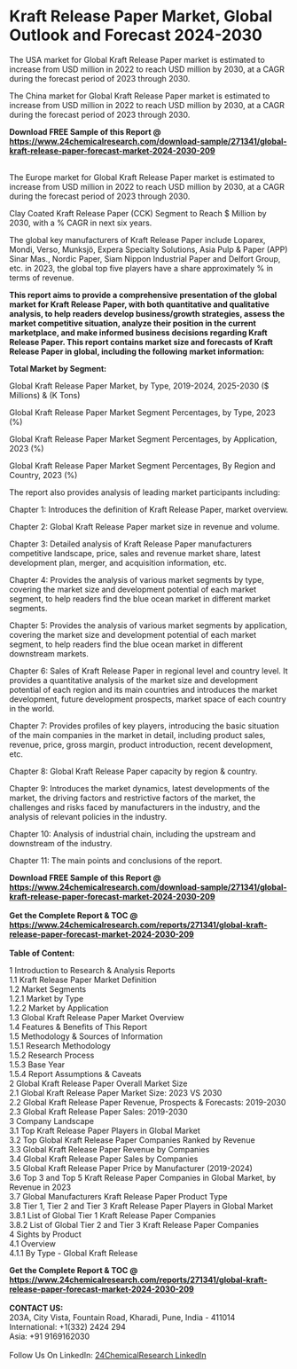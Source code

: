 <h1>Kraft Release Paper Market, Global Outlook and Forecast 2024-2030</h1><p>The USA market for Global Kraft Release Paper market is estimated to increase from USD million in 2022 to reach USD million by 2030, at a CAGR during the forecast period of 2023 through 2030.</p><p>
</p><p>The China market for Global Kraft Release Paper market is estimated to increase from USD million in 2022 to reach USD million by 2030, at a CAGR during the forecast period of 2023 through 2030.</p><div><b>Download FREE Sample of this Report @ 
            <a href="https://www.24chemicalresearch.com/download-sample/271341/global-kraft-release-paper-forecast-market-2024-2030-209">
            https://www.24chemicalresearch.com/download-sample/271341/global-kraft-release-paper-forecast-market-2024-2030-209</a></b></div><br><p>
</p><p>The Europe market for Global Kraft Release Paper market is estimated to increase from USD million in 2022 to reach USD million by 2030, at a CAGR during the forecast period of 2023 through 2030.</p><p>
Clay Coated Kraft Release Paper (CCK) Segment to Reach $ Million by 2030, with a % CAGR in next six years.</p><p>
The global key manufacturers of Kraft Release Paper include Loparex, Mondi, Verso, Munksjö, Expera Specialty Solutions, Asia Pulp &amp; Paper (APP) Sinar Mas., Nordic Paper, Siam Nippon Industrial Paper and Delfort Group, etc. in 2023, the global top five players have a share approximately % in terms of revenue.</p><p>
<strong>This report aims to provide a comprehensive presentation of the global market for Kraft Release Paper, with both quantitative and qualitative analysis, to help readers develop business/growth strategies, assess the market competitive situation, analyze their position in the current marketplace, and make informed business decisions regarding Kraft Release Paper. This report contains market size and forecasts of Kraft Release Paper in global, including the following market information:</strong></p><p>
</p><p>
<strong>Total Market by Segment:</strong></p><p>
Global Kraft Release Paper Market, by Type, 2019-2024, 2025-2030 ($ Millions) &amp; (K Tons)</p><p>
Global Kraft Release Paper Market Segment Percentages, by Type, 2023 (%)</p><p>
</p><p>
Global Kraft Release Paper Market Segment Percentages, by Application, 2023 (%)</p><p>
</p><p>
Global Kraft Release Paper Market Segment Percentages, By Region and Country, 2023 (%)</p><p>
</p><p>
The report also provides analysis of leading market participants including:</p><p>
</p><p>
</p><p>
Chapter 1: Introduces the definition of Kraft Release Paper, market overview.</p><p>
Chapter 2: Global Kraft Release Paper market size in revenue and volume.</p><p>
Chapter 3: Detailed analysis of Kraft Release Paper manufacturers competitive landscape, price, sales and revenue market share, latest development plan, merger, and acquisition information, etc.</p><p>
Chapter 4: Provides the analysis of various market segments by type, covering the market size and development potential of each market segment, to help readers find the blue ocean market in different market segments.</p><p>
Chapter 5: Provides the analysis of various market segments by application, covering the market size and development potential of each market segment, to help readers find the blue ocean market in different downstream markets.</p><p>
Chapter 6: Sales of Kraft Release Paper in regional level and country level. It provides a quantitative analysis of the market size and development potential of each region and its main countries and introduces the market development, future development prospects, market space of each country in the world.</p><p>
Chapter 7: Provides profiles of key players, introducing the basic situation of the main companies in the market in detail, including product sales, revenue, price, gross margin, product introduction, recent development, etc.</p><p>
Chapter 8: Global Kraft Release Paper capacity by region &amp; country.</p><p>
Chapter 9: Introduces the market dynamics, latest developments of the market, the driving factors and restrictive factors of the market, the challenges and risks faced by manufacturers in the industry, and the analysis of relevant policies in the industry.</p><p>
Chapter 10: Analysis of industrial chain, including the upstream and downstream of the industry.</p><p>
Chapter 11: The main points and conclusions of the report.</p><div><b>Download FREE Sample of this Report @ 
            <a href="https://www.24chemicalresearch.com/download-sample/271341/global-kraft-release-paper-forecast-market-2024-2030-209">
            https://www.24chemicalresearch.com/download-sample/271341/global-kraft-release-paper-forecast-market-2024-2030-209</a></b></div><br><div><b>Get the Complete Report & TOC @ 
            <a href="https://www.24chemicalresearch.com/reports/271341/global-kraft-release-paper-forecast-market-2024-2030-209">
            https://www.24chemicalresearch.com/reports/271341/global-kraft-release-paper-forecast-market-2024-2030-209</a></b></div><br>
            <b>Table of Content:</b><p>1 Introduction to Research & Analysis Reports<br />
    1.1 Kraft Release Paper Market Definition<br />
    1.2 Market Segments<br />
        1.2.1 Market by Type<br />
        1.2.2 Market by Application<br />
    1.3 Global Kraft Release Paper Market Overview<br />
    1.4 Features & Benefits of This Report<br />
    1.5 Methodology & Sources of Information<br />
        1.5.1 Research Methodology<br />
        1.5.2 Research Process<br />
        1.5.3 Base Year<br />
        1.5.4 Report Assumptions & Caveats<br />
2 Global Kraft Release Paper Overall Market Size<br />
    2.1 Global Kraft Release Paper Market Size: 2023 VS 2030<br />
    2.2 Global Kraft Release Paper Revenue, Prospects & Forecasts: 2019-2030<br />
    2.3 Global Kraft Release Paper Sales: 2019-2030<br />
3 Company Landscape<br />
    3.1 Top Kraft Release Paper Players in Global Market<br />
    3.2 Top Global Kraft Release Paper Companies Ranked by Revenue<br />
    3.3 Global Kraft Release Paper Revenue by Companies<br />
    3.4 Global Kraft Release Paper Sales by Companies<br />
    3.5 Global Kraft Release Paper Price by Manufacturer (2019-2024)<br />
    3.6 Top 3 and Top 5 Kraft Release Paper Companies in Global Market, by Revenue in 2023<br />
    3.7 Global Manufacturers Kraft Release Paper Product Type<br />
    3.8 Tier 1, Tier 2 and Tier 3 Kraft Release Paper Players in Global Market<br />
        3.8.1 List of Global Tier 1 Kraft Release Paper Companies<br />
        3.8.2 List of Global Tier 2 and Tier 3 Kraft Release Paper Companies<br />
4 Sights by Product<br />
    4.1 Overview<br />
        4.1.1 By Type - Global Kraft Release</p><div><b>Get the Complete Report & TOC @ 
            <a href="https://www.24chemicalresearch.com/reports/271341/global-kraft-release-paper-forecast-market-2024-2030-209">
            https://www.24chemicalresearch.com/reports/271341/global-kraft-release-paper-forecast-market-2024-2030-209</a></b></div><br><b>CONTACT US:</b><br>
            203A, City Vista, Fountain Road, Kharadi, Pune, India - 411014<br>
            International: +1(332) 2424 294<br>
            Asia: +91 9169162030 <br><br>
            Follow Us On LinkedIn: <a href="https://www.linkedin.com/company/24chemicalresearch/">24ChemicalResearch LinkedIn</a>
